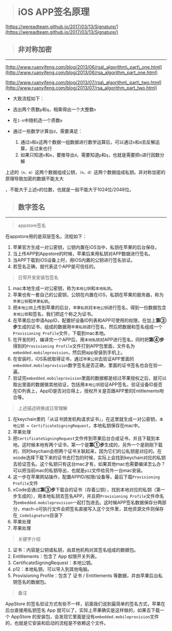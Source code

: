 > # iOS APP签名原理

[https://wereadteam.github.io/2017/03/13/Signature/](https://wereadteam.github.io/2017/03/13/Signature/)

> ## 非对称加密

---

[http://www.ruanyifeng.com/blog/2013/06/rsa\_algorithm\_part\_one.html](http://www.ruanyifeng.com/blog/2013/06/rsa_algorithm_part_one.html)

[http://www.ruanyifeng.com/blog/2013/07/rsa\_algorithm\_part\_two.html](http://www.ruanyifeng.com/blog/2013/07/rsa_algorithm_part_two.html)

* 大致流程如下：

* 选出两个质数`p`和`q`，相乘得出一个大整数`n`

* 在`1-n`中随机选一个质数`e`

* 通过一些数学计算出`d`，需要满足：  
  1. 通过`n`和`e`这两个数据一组数据进行数学运算后，可以通过`n`和`d`去反解运算，反过来也行  
  2. 如果只知道`n`和`e`，要推导出`d`，需要知道`p`和`q`，也就是需要把`n`进行因数分解

上述的`（n，e）`这两个数据组成公钥，`（n，d）`这两个数据组成私钥。非对称加密的原理导致加密的数据不能太大

，不能大于上述`n`的位数，也就是一般不能大于1024位/2048位。

> ## 数字签名

---

> appstore签名

在appstore用的是双层签名，流程如下：

1. 苹果官方生成一对公密钥，公钥内置在iOS当中，私钥在苹果的后台保存。
2. 当上传APP到Appstore的时候，苹果后来用私钥对APP数据进行签名。
3. 当APP下载到iOS设备上时，用iOS内置的公钥进行签名验证。
4. 若签名正确，就代表这个APP是可信任的。

> 日常开发安装包签名

1. mac本地生成一对公密钥，称为`本地公钥`和`本地私钥`。
2. 苹果也有一套自己的公密钥，公钥在内置在iOS，私钥在苹果的服务器，称为`苹果公钥`和`苹果私钥`。
3. 把`本地公钥`上传到苹果的后台，`苹果私钥`对`本地公钥`进行签名，得到一份数据包含`本地公钥`和签名，我们把这个称之为证书。
4. 在苹果后台申请AppID，配置好设备ID列表和APP可使用的权限，在加上**第③步**生成的证书，组成的数据用`苹果私钥`进行签名，然后把数据和签名组成一个`Provisioning Profile`文件，下载到mac本地。
5. 在开发的时，编译完一个APP后，用`本地私钥`对APP进行签名，同时把**第④步**得到的`Provisioning Profile`文件打到APP包里面，文件名为`embedded.mobileprovision`，然后把app安装到手机上。
6. 在安装时，iOS系统取得证书，通过`苹果公钥`去验证APP里面的`embedded.mobileprovision`数字签名是否正确，里面的证书签名也会在验一遍。
7. 验证完`embedded.mobileprovision`里面的数据都是经过苹果授权之后，就可以取出里面的数据做其他验证，包括用`本地公钥`验证APP签名，验证设备ID是否在ID列表上，AppID是否对应得上，授权开关是否跟APP里的Entitlements吻合等。

> 上述描述转换成日常理解

1. 在keychain里的『从证书颁发机构请求证书』，在这里就生成一对公密钥，`本地公钥 = CertificateSigningRequest`，本地私钥保存在mac中。
2. 苹果处理
3. 把`CertificateSigningRequest`文件传到苹果后台合成证书，并且下载到本地。这时候本地有两个证书，第一个是**第①步**生成的，另外一个是刚刚下载的，同时keychain会把两个证书关联起来，因为它们的公私钥是对应的。在xcode选择下载下来的证书去打包的时候，实际上会找到keychain对应的私钥去验证签名。这个私钥只有这台mac才有，如果其他mac也需要编译怎么办？可以把当前mac的私钥导出，也就是`p12`文件给另外一台mac安装。
4. 这一步在苹果网站操作，配置APPID/权限/设备等，最后下载`Provisioning Profile`文件
5. xCode会通过**第③步**下载会的证书（存着公钥），找到本地对应的私钥（第一步生成的），用本地私钥去签名APP，并且把`Provisioning Profile`文件命名为`embedded.mobileprovision`一起打包进去。这时候APP签名数据保存分两部分，mach-o可执行文件会把签名直接写入这个文件里，其他资源文件则保存在`_CodeSignature`目录下
6. 苹果处理
7. 苹果处理

> 关键字介绍

1. 证书：内容是公钥或私钥，由其他机构对其签名组成的数据包。
2. Entitlements：包含了 App 权限开关列表。
3. CertificateSigningRequest：本地公钥。
4. p12：本地私钥，可以导入到其他电脑。
5. Provisioning Profile：包含了 证书 / Entitlements 等数据，并由苹果后台私钥签名的数据包。

> 备注

AppStore 的签名验证方式有些不一样，前面我们说到最简单的签名方式，苹果在后台直接用私钥签名 App 就可以了，实际上苹果确实是这样做的，如果去下载一个 AppStore 的安装包，会发现它里面是没有`embedded.mobileprovision`文件的，也就是它安装和启动的流程是不依赖这个文件。

